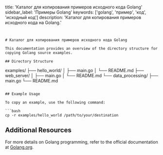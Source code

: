 title: 'Каталог для копирования примеров исходного кода Golang'
sidebar_label: 'Примеры Golang'
keywords: ['golang', 'пример', 'код', 'исходный код']
description: 'Каталог для копирования примеров исходного кода на Golang.'
```


# Каталог для копирования примеров исходного кода Golang

This documentation provides an overview of the directory structure for copying Golang source examples.

## Directory Structure

```
examples/
├── hello_world/
│   ├── main.go
│   └── README.md
├── web_server/
│   ├── main.go
│   └── README.md
└── data_processing/
    ├── main.go
    └── README.md
```

## Example Usage

To copy an example, use the following command:

```bash
cp -r examples/hello_world /path/to/your/destination
```

## Additional Resources

For more details on Golang programming, refer to the official documentation at [Golang.org](https://golang.org/doc/).